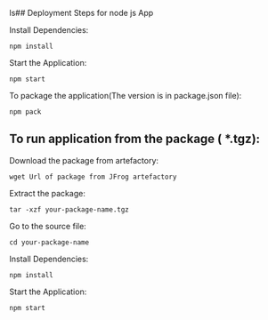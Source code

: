 ls## Deployment Steps for node js App

Install Dependencies:
```
npm install 
```
Start the Application:
```
npm start
```

To package the application(The version is in package.json file): 
```
npm pack     
```

## To run application from the package ( *.tgz):

Download the package from artefactory:
```
wget Url of package from JFrog artefactory 
```

Extract the package:
```
tar -xzf your-package-name.tgz
```
Go to the source file:
```
cd your-package-name 
```

Install Dependencies:
```
npm install
```

Start the Application:
```
npm start
```



